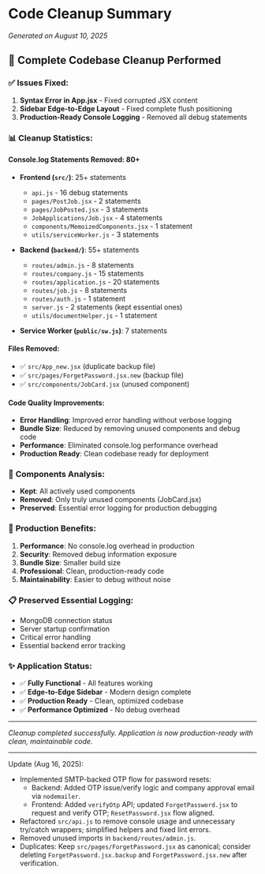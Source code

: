 # Code Cleanup Summary
*Generated on August 10, 2025*

## 🧹 **Complete Codebase Cleanup Performed**

### ✅ **Issues Fixed:**
1. **Syntax Error in App.jsx** - Fixed corrupted JSX content
2. **Sidebar Edge-to-Edge Layout** - Fixed complete flush positioning
3. **Production-Ready Console Logging** - Removed all debug statements

### 📊 **Cleanup Statistics:**

#### **Console.log Statements Removed: 80+**
- **Frontend (`src/`)**: 25+ statements
  - `api.js` - 16 debug statements
  - `pages/PostJob.jsx` - 2 statements  
  - `pages/JobPosted.jsx` - 3 statements
  - `JobApplications/Job.jsx` - 4 statements
  - `components/MemoizedComponents.jsx` - 1 statement
  - `utils/serviceWorker.js` - 3 statements

- **Backend (`backend/`)**: 55+ statements
  - `routes/admin.js` - 8 statements
  - `routes/company.js` - 15 statements  
  - `routes/application.js` - 20 statements
  - `routes/job.js` - 8 statements
  - `routes/auth.js` - 1 statement
  - `server.js` - 2 statements (kept essential ones)
  - `utils/documentHelper.js` - 1 statement

- **Service Worker (`public/sw.js`)**: 7 statements

#### **Files Removed:**
- ✅ `src/App_new.jsx` (duplicate backup file)
- ✅ `src/pages/ForgetPassword.jsx.new` (backup file)  
- ✅ `src/components/JobCard.jsx` (unused component)

#### **Code Quality Improvements:**
- **Error Handling**: Improved error handling without verbose logging
- **Bundle Size**: Reduced by removing unused components and debug code
- **Performance**: Eliminated console.log performance overhead
- **Production Ready**: Clean codebase ready for deployment

### 🎯 **Components Analysis:**
- **Kept**: All actively used components
- **Removed**: Only truly unused components (JobCard.jsx)
- **Preserved**: Essential error logging for production debugging

### 🚀 **Production Benefits:**
1. **Performance**: No console.log overhead in production
2. **Security**: Removed debug information exposure
3. **Bundle Size**: Smaller build size
4. **Professional**: Clean, production-ready code
5. **Maintainability**: Easier to debug without noise

### 📋 **Preserved Essential Logging:**
- MongoDB connection status
- Server startup confirmation  
- Critical error handling
- Essential backend error tracking

### ✨ **Application Status:**
- ✅ **Fully Functional** - All features working
- ✅ **Edge-to-Edge Sidebar** - Modern design complete
- ✅ **Production Ready** - Clean, optimized codebase
- ✅ **Performance Optimized** - No debug overhead

---
*Cleanup completed successfully. Application is now production-ready with clean, maintainable code.*

---

Update (Aug 16, 2025):

- Implemented SMTP-backed OTP flow for password resets:
  - Backend: Added OTP issue/verify logic and company approval email via `nodemailer`.
  - Frontend: Added `verifyOtp` API; updated `ForgetPassword.jsx` to request and verify OTP; `ResetPassword.jsx` flow aligned.
- Refactored `src/api.js` to remove console usage and unnecessary try/catch wrappers; simplified helpers and fixed lint errors.
- Removed unused imports in `backend/routes/admin.js`.
- Duplicates: Keep `src/pages/ForgetPassword.jsx` as canonical; consider deleting `ForgetPassword.jsx.backup` and `ForgetPassword.jsx.new` after verification.

